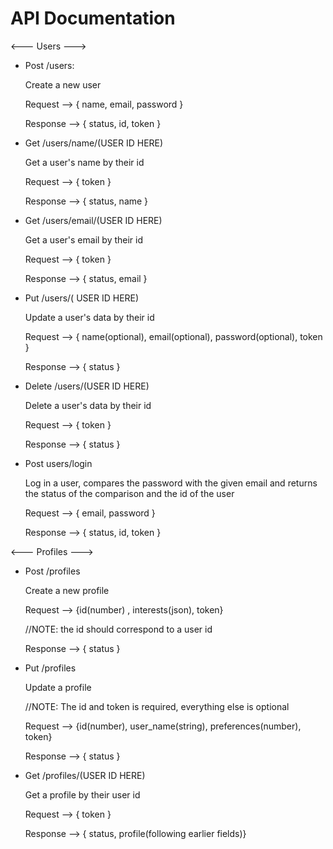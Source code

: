 

# API Documentation

<--- Users --->

- Post /users: 

    Create a new user 

    Request --> { name, email, password }

    Response --> { status, id, token }

- Get /users/name/(USER ID HERE)

    Get a user's name by their id 

    Request --> { token }

    Response --> { status, name }

- Get /users/email/(USER ID HERE)

    Get a user's email by their id 

    Request --> { token }

    Response --> { status, email }

- Put /users/( USER ID HERE)

    Update a user's data by their id 

    Request --> { name(optional), email(optional), password(optional), token }

    Response --> { status }

- Delete /users/(USER ID HERE)

    Delete a user's data by their id 

    Request --> { token }

    Response --> { status }

- Post users/login

    Log in a user, compares the password with the given email and returns the status of the comparison
    and the id of the user 

    Request --> { email, password }

    Response --> { status, id, token }





<--- Profiles ---> 

- Post /profiles

    Create a new profile 

    Request --> {id(number) , interests(json), token}

    //NOTE: the id should correspond to a user id

    Response --> { status }

- Put /profiles

    Update a profile

    //NOTE: The id and token is required, everything else is optional 

    Request --> {id(number), user_name(string), preferences(number), token} 

    Response --> { status }

- Get /profiles/(USER ID HERE)

    Get a profile by their user id 

    Request --> { token }

    Response --> { status, profile(following earlier fields)}

